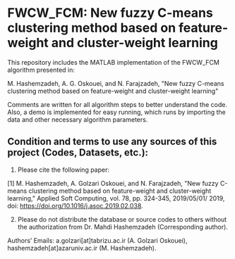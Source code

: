 # FWCW_FCM: New fuzzy C-means clustering method based on feature-weight and cluster-weight learning

This repository includes the MATLAB implementation of the FWCW_FCM algorithm presented in:

M. Hashemzadeh, A. G. Oskouei, and N. Farajzadeh, "New fuzzy C-means clustering method based on feature-weight and cluster-weight learning" 

Comments are written for all algorithm steps to better understand the code. Also, a demo is implemented for easy running, which runs by importing the data and other necessary algorithm parameters.

## Condition and terms to use any sources of this project (Codes, Datasets, etc.):

1) Please cite the following paper:

[1] M. Hashemzadeh, A. Golzari Oskouei, and N. Farajzadeh, "New fuzzy C-means clustering method based on feature-weight and cluster-weight learning," Applied Soft Computing, vol. 78, pp. 324-345, 2019/05/01/ 2019, doi: https://doi.org/10.1016/j.asoc.2019.02.038.

2) Please do not distribute the database or source codes to others without the authorization from Dr. Mahdi Hashemzadeh (Corresponding author).

Authors’ Emails: a.golzari[at]tabrizu.ac.ir (A. Golzari Oskouei), hashemzadeh[at]azaruniv.ac.ir (M. Hashemzadeh).


